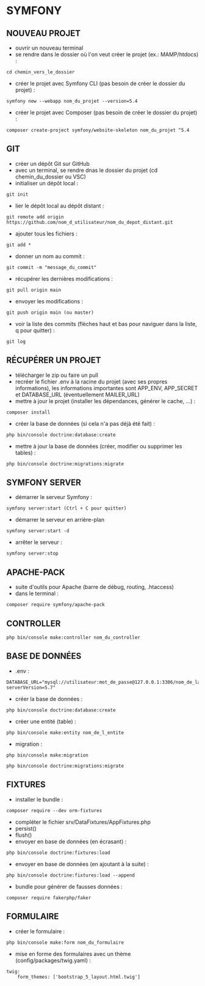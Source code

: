 # SYMFONY

## NOUVEAU PROJET

- ouvrir un nouveau terminal
- se rendre dans le dossier où l'on veut créer le projet (ex.: MAMP/htdocs) :
```
cd chemin_vers_le_dossier
```
- créer le projet avec Symfony CLI (pas besoin de créer le dossier du projet) :
```
symfony new --webapp nom_du_projet --version=5.4
```
- créer le projet avec Composer (pas besoin de créer le dossier du projet) :
```
composer create-project symfony/website-skeleton nom_du_projet ^5.4
```

## GIT

- créer un dépôt Git sur GitHub
- avec un terminal, se rendre dnas le dossier du projet (cd chemin_du_dossier ou VSC)
- initialiser un dépôt local :
```
git init
```
- lier le dépôt local au dépôt distant :
```
git remote add origin https://github.com/nom_d_utilisateur/nom_du_depot_distant.git
```
- ajouter tous les fichiers :
```
git add *
```
- donner un nom au commit :
```
git commit -m "message_du_commit"
```
- récupérer les dernières modifications :
```
git pull origin main
```
- envoyer les modifications :
```
git push origin main (ou master)
```
- voir la liste des commits (flèches haut et bas pour naviguer dans la liste, q pour quitter) :
```
git log
```

## RÉCUPÉRER UN PROJET

- télécharger le zip ou faire un pull
- recréer le fichier .env à la racine du projet (avec ses propres informations), les informations importantes sont APP_ENV, APP_SECRET et DATABASE_URL (éventuellement MAILER_URL)
- mettre à jour le projet (installer les dépendances, générer le cache, ...) :
```
composer install
```
- créer la base de données (si cela n'a pas déjà été fait) :
```
php bin/console doctrine:database:create
```
- mettre à jour la base de données (créer, modifier ou supprimer les tables) :
```
php bin/console doctrine:migrations:migrate
```

## SYMFONY SERVER

- démarrer le serveur Symfony :
```
symfony server:start (Ctrl + C pour quitter)
```
- démarrer le serveur en arrière-plan
```
symfony server:start -d
```
- arrêter le serveur :
```
symfony server:stop
```

## APACHE-PACK

- suite d'outils pour Apache (barre de débug, routing, .htaccess)
- dans le terminal :
```
composer require symfony/apache-pack
```

## CONTROLLER

```
php bin/console make:controller nom_du_controller
```

## BASE DE DONNÉES

- .env :
```
DATABASE_URL="mysql://utilisateur:mot_de_passe@127.0.0.1:3306/nom_de_la_base_de_donnees?serverVersion=5.7"
```
- créer la base de données :
```
php bin/console doctrine:database:create
```
- créer une entité (table) :
```
php bin/console make:entity nom_de_l_entite
```
- migration :
```
php bin/console make:migration
```
```
php bin/console doctrine:migrations:migrate
```

## FIXTURES

- installer le bundle :
```
composer require --dev orm-fixtures
```
- compléter le fichier srv/DataFixtures/AppFixtures.php
- persist()
- flush()
- envoyer en base de données (en écrasant) :
```
php bin/console doctrine:fixtures:load
```
- envoyer en base de données (en ajoutant à la suite) :
```
php bin/console doctrine:fixtures:load --append
```
- bundle pour générer de fausses données :
```
composer require fakerphp/faker
```

## FORMULAIRE

- créer le formulaire :
```
php bin/console make:form nom_du_formulaire
```
- mise en forme des formulaires avec un thème (config/packages/twig.yaml) :
```
twig:
    form_themes: ['bootstrap_5_layout.html.twig']
```
